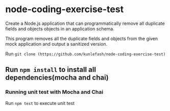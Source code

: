 # node-coding-exercise-test
Create a Node.js application that can programmatically remove all duplicate fields and objects objects in an application schema.

This program removes all the duplicate fields and objects from the given mock application and output a sanitized version.

Run `git clone (https://github.com/kunlefash/node-coding-exercise-test)`

## Run `npm install` to install all dependencies(mocha and chai)

### Running unit test with Mocha and Chai
Run `npm test` to execute unit test

